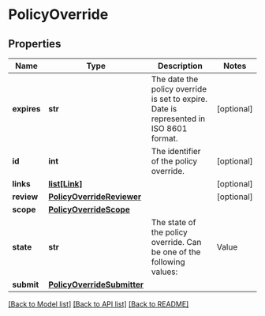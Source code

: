# PolicyOverride

## Properties
Name | Type | Description | Notes
------------ | ------------- | ------------- | -------------
**expires** | **str** | The date the policy override is set to expire. Date is represented in ISO 8601 format. | [optional] 
**id** | **int** | The identifier of the policy override. | [optional] 
**links** | [**list[Link]**](Link.md) |  | [optional] 
**review** | [**PolicyOverrideReviewer**](PolicyOverrideReviewer.md) |  | [optional] 
**scope** | [**PolicyOverrideScope**](PolicyOverrideScope.md) |  | 
**state** | **str** | The state of the policy override. Can be one of the following values:  | Value            | Description                                                                         | Affects Compliance Results |  | ---------------- | ----------------------------------------------------------------------------------- |:--------------------------:|  | &#x60;\&quot;deleted\&quot;&#x60;      | The policy override has been deleted.                                               |                            |  | &#x60;\&quot;expired\&quot;&#x60;      | The policy override had an expiration date and it has expired.                      |                            |  | &#x60;\&quot;approved\&quot;&#x60;     | The policy override was submitted and approved.                                     | &amp;check;                    |  | &#x60;\&quot;rejected\&quot;&#x60;     | The policy override was rejected by the reviewer.                                   |                            |  | &#x60;\&quot;under-review\&quot;&#x60; | The policy override was submitted but not yet approved or rejected by the reviewer. |                            |   | 
**submit** | [**PolicyOverrideSubmitter**](PolicyOverrideSubmitter.md) |  | 

[[Back to Model list]](../README.md#documentation-for-models) [[Back to API list]](../README.md#documentation-for-api-endpoints) [[Back to README]](../README.md)

